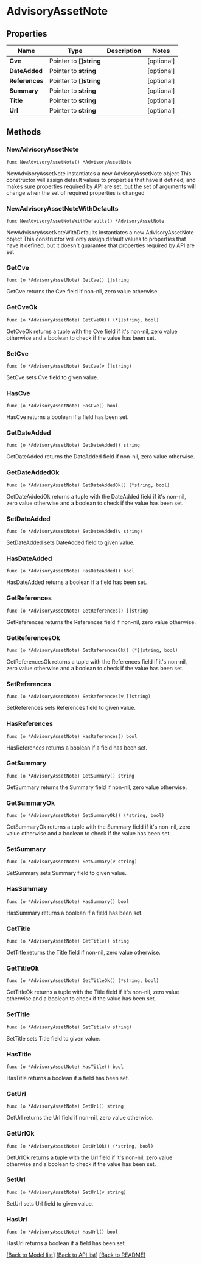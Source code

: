 # AdvisoryAssetNote

## Properties

Name | Type | Description | Notes
------------ | ------------- | ------------- | -------------
**Cve** | Pointer to **[]string** |  | [optional] 
**DateAdded** | Pointer to **string** |  | [optional] 
**References** | Pointer to **[]string** |  | [optional] 
**Summary** | Pointer to **string** |  | [optional] 
**Title** | Pointer to **string** |  | [optional] 
**Url** | Pointer to **string** |  | [optional] 

## Methods

### NewAdvisoryAssetNote

`func NewAdvisoryAssetNote() *AdvisoryAssetNote`

NewAdvisoryAssetNote instantiates a new AdvisoryAssetNote object
This constructor will assign default values to properties that have it defined,
and makes sure properties required by API are set, but the set of arguments
will change when the set of required properties is changed

### NewAdvisoryAssetNoteWithDefaults

`func NewAdvisoryAssetNoteWithDefaults() *AdvisoryAssetNote`

NewAdvisoryAssetNoteWithDefaults instantiates a new AdvisoryAssetNote object
This constructor will only assign default values to properties that have it defined,
but it doesn't guarantee that properties required by API are set

### GetCve

`func (o *AdvisoryAssetNote) GetCve() []string`

GetCve returns the Cve field if non-nil, zero value otherwise.

### GetCveOk

`func (o *AdvisoryAssetNote) GetCveOk() (*[]string, bool)`

GetCveOk returns a tuple with the Cve field if it's non-nil, zero value otherwise
and a boolean to check if the value has been set.

### SetCve

`func (o *AdvisoryAssetNote) SetCve(v []string)`

SetCve sets Cve field to given value.

### HasCve

`func (o *AdvisoryAssetNote) HasCve() bool`

HasCve returns a boolean if a field has been set.

### GetDateAdded

`func (o *AdvisoryAssetNote) GetDateAdded() string`

GetDateAdded returns the DateAdded field if non-nil, zero value otherwise.

### GetDateAddedOk

`func (o *AdvisoryAssetNote) GetDateAddedOk() (*string, bool)`

GetDateAddedOk returns a tuple with the DateAdded field if it's non-nil, zero value otherwise
and a boolean to check if the value has been set.

### SetDateAdded

`func (o *AdvisoryAssetNote) SetDateAdded(v string)`

SetDateAdded sets DateAdded field to given value.

### HasDateAdded

`func (o *AdvisoryAssetNote) HasDateAdded() bool`

HasDateAdded returns a boolean if a field has been set.

### GetReferences

`func (o *AdvisoryAssetNote) GetReferences() []string`

GetReferences returns the References field if non-nil, zero value otherwise.

### GetReferencesOk

`func (o *AdvisoryAssetNote) GetReferencesOk() (*[]string, bool)`

GetReferencesOk returns a tuple with the References field if it's non-nil, zero value otherwise
and a boolean to check if the value has been set.

### SetReferences

`func (o *AdvisoryAssetNote) SetReferences(v []string)`

SetReferences sets References field to given value.

### HasReferences

`func (o *AdvisoryAssetNote) HasReferences() bool`

HasReferences returns a boolean if a field has been set.

### GetSummary

`func (o *AdvisoryAssetNote) GetSummary() string`

GetSummary returns the Summary field if non-nil, zero value otherwise.

### GetSummaryOk

`func (o *AdvisoryAssetNote) GetSummaryOk() (*string, bool)`

GetSummaryOk returns a tuple with the Summary field if it's non-nil, zero value otherwise
and a boolean to check if the value has been set.

### SetSummary

`func (o *AdvisoryAssetNote) SetSummary(v string)`

SetSummary sets Summary field to given value.

### HasSummary

`func (o *AdvisoryAssetNote) HasSummary() bool`

HasSummary returns a boolean if a field has been set.

### GetTitle

`func (o *AdvisoryAssetNote) GetTitle() string`

GetTitle returns the Title field if non-nil, zero value otherwise.

### GetTitleOk

`func (o *AdvisoryAssetNote) GetTitleOk() (*string, bool)`

GetTitleOk returns a tuple with the Title field if it's non-nil, zero value otherwise
and a boolean to check if the value has been set.

### SetTitle

`func (o *AdvisoryAssetNote) SetTitle(v string)`

SetTitle sets Title field to given value.

### HasTitle

`func (o *AdvisoryAssetNote) HasTitle() bool`

HasTitle returns a boolean if a field has been set.

### GetUrl

`func (o *AdvisoryAssetNote) GetUrl() string`

GetUrl returns the Url field if non-nil, zero value otherwise.

### GetUrlOk

`func (o *AdvisoryAssetNote) GetUrlOk() (*string, bool)`

GetUrlOk returns a tuple with the Url field if it's non-nil, zero value otherwise
and a boolean to check if the value has been set.

### SetUrl

`func (o *AdvisoryAssetNote) SetUrl(v string)`

SetUrl sets Url field to given value.

### HasUrl

`func (o *AdvisoryAssetNote) HasUrl() bool`

HasUrl returns a boolean if a field has been set.


[[Back to Model list]](../README.md#documentation-for-models) [[Back to API list]](../README.md#documentation-for-api-endpoints) [[Back to README]](../README.md)


